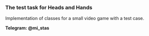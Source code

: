 ### The test task for Heads and Hands

Implementation of classes for a small video game with a test case.

**Telegram: @mi_stas**
